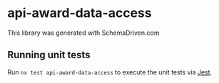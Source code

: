 
# api-award-data-access

This library was generated with SchemaDriven.com

## Running unit tests

Run `nx test api-award-data-access` to execute the unit tests via [Jest](https://jestjs.io).

